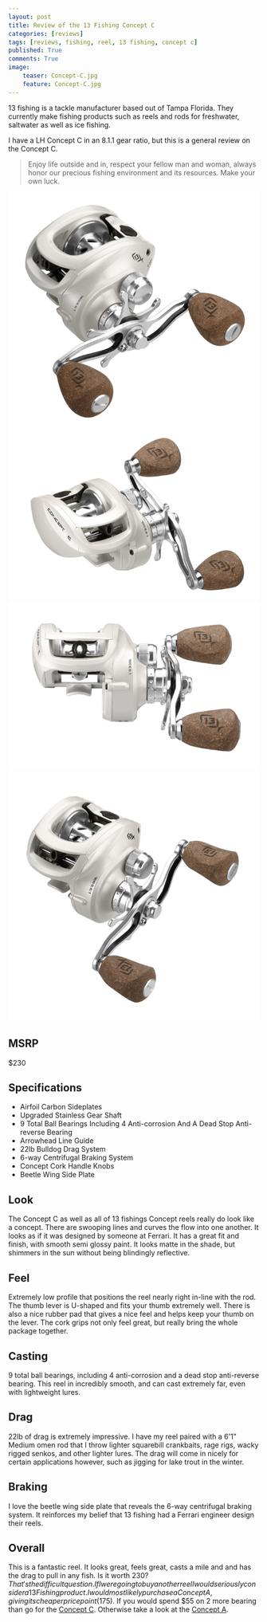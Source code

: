 ```yaml
---
layout: post
title: Review of the 13 Fishing Concept C
categories: [reviews]
tags: [reviews, fishing, reel, 13 fishing, concept c]
published: True
comments: True
image:
    teaser: Concept-C.jpg
    feature: Concept-C.jpg
---
```


13 fishing is a tackle manufacturer based out of Tampa Florida. They currently make fishing products such as reels and rods for freshwater, saltwater as well as ice fishing.

I have a LH Concept C in an 8.1.1 gear ratio, but this is a general review on the Concept C.

> Enjoy life outside and in, respect your fellow man and woman, always honor our precious fishing environment and its resources. Make your own luck.

<div  class="flexdad">
	<a href="/images/Concept-C-1.jpg" data-lightbox="13 Fishing Concept C" data-title="13 Fishing Concept C" target="_self" class="flexkid four"><img src="/images/Concept-C-1.jpg" alt="13 Fishing Concept C"></a>
	<a href="/images/Concept-C-2.jpg" data-lightbox="13 Fishing Concept C" data-title="13 Fishing Concept C" target="_self" class="flexkid four"><img src="/images/Concept-C-2.jpg" alt="13 Fishing Concept C"></a>
	<a href="/images/Concept-C-3.jpg" data-lightbox="13 Fishing Concept C" data-title="13 Fishing Concept C" target="_self" class="flexkid four"><img src="/images/Concept-C-3.jpg" alt="13 Fishing Concept C"></a>
	<a href="/images/Concept-C-4.jpg" data-lightbox="13 Fishing Concept C" data-title="13 Fishing Concept C" target="_self" class="flexkid four"><img src="/images/Concept-C-4.jpg" alt="13 Fishing Concept C"></a>
</div>

## MSRP
$230

## Specifications
* Airfoil Carbon Sideplates
* Upgraded Stainless Gear Shaft
* 9 Total Ball Bearings Including 4 Anti-corrosion And A Dead Stop Anti-reverse Bearing
* Arrowhead Line Guide
* 22lb Bulldog Drag System
* 6-way Centrifugal Braking System
* Concept Cork Handle Knobs
* Beetle Wing Side Plate

## Look
The Concept C as well as all of 13 fishings Concept reels really do look like a concept. There are swooping lines and curves the flow into one another. It looks as if it was designed by someone at Ferrari. It has a great fit and finish, with smooth semi glossy paint. It looks matte in the shade, but shimmers in the sun without being blindingly reflective.

## Feel
Extremely low profile that positions the reel nearly right in-line with the rod. The thumb lever is U-shaped and fits your thumb extremely well. There is also a nice rubber pad that gives a nice feel and helps keep your thumb on the lever. The cork grips not only feel great, but really bring the whole package together.

## Casting
9 total ball bearings, including 4 anti-corrosion and a dead stop anti-reverse bearing. This reel in incredibly smooth, and can cast extremely far, even with lightweight lures.

## Drag
22lb of drag is extremely impressive. I have my reel paired with a 6'1" Medium omen rod that I throw lighter squarebill crankbaits, rage rigs, wacky rigged senkos, and other lighter lures. The drag will come in nicely for certain applications however, such as jigging for lake trout in the winter.

## Braking
I love the beetle wing side plate that reveals the 6-way centrifugal braking system. It reinforces my belief that 13 fishing had a Ferrari engineer design their reels.

## Overall
This is a fantastic reel. It looks great, feels great, casts a mile and and has the drag to pull in any fish. Is it worth $230? That's the difficult question. If I were going to buy another reel I would seriously consider a 13 Fishing product. I would most likely purchase a Concept A, giving its cheaper price point ($175). If you would spend $55 on 2 more bearing than go for the <a href="http://store.13fishing.com/c/freshwater_reels_concept-c">Concept C</a>. Otherwise take a look at the <a href="http://store.13fishing.com/c/freshwater_reels_concept-a">Concept A</a>.